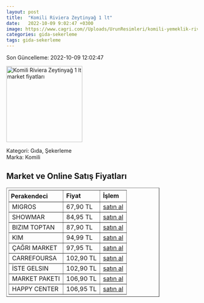 ```yaml
---
layout: post
title:  "Komili Riviera Zeytinyağ 1 lt"
date:   2022-10-09 9:02:47 +0300
image: https://www.cagri.com//Uploads/UrunResimleri/komili-yemeklik-riviera-zeytinyag-1-lt-26debe.jpg
categories: gida-sekerleme
tags: gida-sekerleme
---
```


Son Güncelleme: 2022-10-09 12:02:47

<img src="https://www.cagri.com//Uploads/UrunResimleri/komili-yemeklik-riviera-zeytinyag-1-lt-26debe.jpg" width="200" alt="Komili Riviera Zeytinyağ 1 lt market fiyatları" />

Kategori: Gıda, Şekerleme
<br />
Marka: Komili

<h2>Market ve Online Satış Fiyatları</h2>

<table border="1" style="padding: 5px;width:80%;">
  <tr>
    <td style="padding: 5px;"><strong>Perakendeci</strong></td>
    <td><strong>Fiyat</strong></td>
    <td><strong>İşlem</strong></td>
  </tr>
  <tr>
              <td title="Migros">MIGROS</td>
              <td>67,90 TL</td>
              <td><a title="Migros" target="_blank" href="https://www.migros.com.tr/komili-riviera-zeytinyagi-1-l-p-3f0a49">satın al</a></td>
            </tr><tr>
              <td title="Showmar">SHOWMAR</td>
              <td>84,95 TL</td>
              <td><a title="Showmar" target="_blank" href="https://www.showmar.com.tr/urun/komili-riviera-1lt">satın al</a></td>
            </tr><tr>
              <td title="Bizim Toptan">BIZIM TOPTAN</td>
              <td>87,90 TL</td>
              <td><a title="Bizim Toptan" target="_blank" href="https://www.bizimtoptan.com.tr/komili-riviera-zeytinyagi-1-l">satın al</a></td>
            </tr><tr>
              <td title="Kim">KIM</td>
              <td>94,99 TL</td>
              <td><a title="Kim" target="_blank" href="https://www.kimgeldi.com/komili-z-yagi-riviera-1-lt">satın al</a></td>
            </tr><tr>
              <td title="Çağrı Market">ÇAĞRI MARKET</td>
              <td>97,95 TL</td>
              <td><a title="Çağrı Market" target="_blank" href="https://www.cagri.com/komili-yemeklik-riviera-zeytinyag-1-lt">satın al</a></td>
            </tr><tr>
              <td title="CarrefourSA">CARREFOURSA</td>
              <td>102,90 TL</td>
              <td><a title="CarrefourSA" target="_blank" href="https://www.carrefoursa.com/komili-riviera-1-lt-zeytinyagi-p-30036261">satın al</a></td>
            </tr><tr>
              <td title="İste Gelsin">İSTE GELSIN</td>
              <td>102,90 TL</td>
              <td><a title="İste Gelsin" target="_blank" href="https://www.istegelsin.com/urun/komili-riviera-zeytinyagi-1-l_BNG4-AD">satın al</a></td>
            </tr><tr>
              <td title="Market Paketi">MARKET PAKETI</td>
              <td>106,90 TL</td>
              <td><a title="Market Paketi" target="_blank" href="https://www.marketpaketi.com.tr/komili-riviera-zeytinyagi-1-lt-p-550741">satın al</a></td>
            </tr><tr>
              <td title="Happy Center">HAPPY CENTER</td>
              <td>106,95 TL</td>
              <td><a title="Happy Center" target="_blank" href="https://www.happycenter.com.tr/Komili_Y_zeytinyagi_Riviera_1_Lt">satın al</a></td>
            </tr>
</table>

